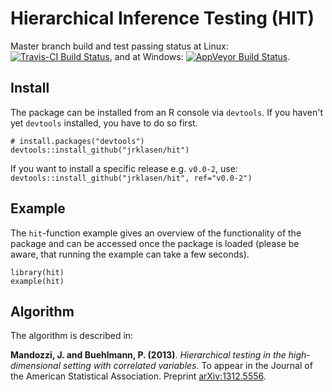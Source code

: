 # Hierarchical Inference Testing (HIT)

Master branch build and test passing status at Linux:
[![Travis-CI Build Status](https://travis-ci.org/jrklasen/hit.png?branch=master)](https://travis-ci.org/jrklasen/hit), and at Windows:
[![AppVeyor Build Status](https://ci.appveyor.com/api/projects/status/github/jrklasen/hit?branch=master&svg=true)](https://ci.appveyor.com/project/jrklasen/hit).

## Install

The package can be installed from an R console via `devtools`. If you haven't 
yet `devtools` installed, you have to do so first.

    # install.packages("devtools")
    devtools::install_github("jrklasen/hit")

If you want to install a specific release e.g. `v0.0-2`, use: 
`devtools::install_github("jrklasen/hit", ref="v0.0-2")`

## Example

The `hit`-function example gives an overview of the functionality of the 
package and can be accessed once the package is loaded (please be aware, 
that running the example can take a few seconds).

    library(hit)
    example(hit)

## Algorithm
The algorithm is described in:

**Mandozzi, J. and Buehlmann, P. (2013)**. *Hierarchical testing in the 
high-dimensional setting with correlated variables.* To appear in the Journal 
of the American Statistical Association. Preprint [arXiv:1312.5556](http://arxiv.org/abs/1312.5556).

